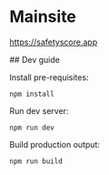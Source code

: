 # Mainsite

https://safetyscore.app

## Dev guide

Install pre-requisites:

```shell
npm install
```

Run dev server:

```shell
npm run dev
```

Build production output:

```shell
npm run build
```

